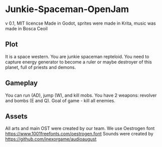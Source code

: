 # Junkie-Spaceman-OpenJam
v 0.1, MIT licencse
Made in Godot, sprites were made in Krita, music was made in Bosca Ceoil
## Plot 
It is a space western. You are junkie spaceman repteloid. You need to capture energy generator to become a ruler or maybe destroyer of this planet, full of priests and demons.
## Gameplay
You can run (AD), jump (W), and kill mobs. You have 2 weapons: revolver and bombs (E and Q).
Goal of game - kill all enemies.
## Assets
All arts and main OST were created by our team. 
We use Oestrogen font https://www.1001freefonts.com/oestrogen.font
Sounds were created by https://github.com/inexorgame/audioaugust
